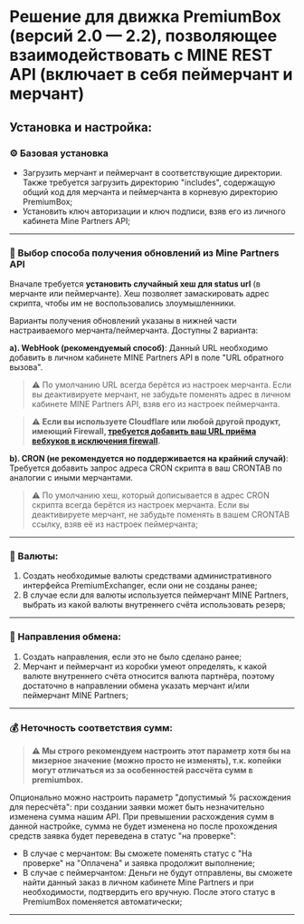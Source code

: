 
# Решение для движка PremiumBox (версий 2.0 — 2.2), позволяющее взаимодействовать с MINE REST API (включает в себя пеймерчант и мерчант)

## Установка и настройка:

### ⚙️ Базовая установка
- Загрузить мерчант и пеймерчант в соответствующие директории. Также требуется загрузить директорию "includes", содержащую общий код для мерчанта и пеймерчанта в корневую директорию PremiumBox;
- Установить ключ авторизации и ключ подписи, взяв его из личного кабинета Mine Partners API;
<hr />

### 🔄 Выбор способа получения обновлений из Mine Partners API  
Вначале требуется **установить случайный хеш для status url** (в мерчанте или пеймерчанте). Хеш позволяет замаскировать адрес скрипта, чтобы им не воспользовались злоумышленники.
  
Варианты получения обновлений указаны в нижней части настраиваемого мерчанта/пеймерчанта. Доступны 2 варианта:

**a). WebHook (рекомендуемый способ)**: Данный URL необходимо добавить в личном кабинете MINE Partners API в поле "URL обратного вызова". 
> ⚠ По умолчанию URL всегда берётся из настроек мерчанта. Если вы деактивируете мерчант, не забудьте поменять адрес в личном кабинете MINE Partners API, взяв его из настроек пеймерчанта. 

> ⚠ **Если вы используете Cloudflare или любой другой продукт, имеющий Firewall, [требуется добавить ваш URL приёма вебхуков в исключения firewall](cloudflare-firewall-exceptions.md).**

**b). CRON (не рекомендуется но поддерживается на крайний случай)**: Требуется добавить запрос адреса CRON скрипта в ваш CRONTAB по аналогии с иными мерчантами. 
> ⚠ По умолчанию хеш, который дописывается в адрес CRON скрипта всегда берётся из настроек мерчанта. Если вы деактивируете мерчант, не забудьте поменять в вашем CRONTAB ссылку, взяв её из настроек пеймерчанта;
<hr />





### 💱 Валюты:
1. Создать необходимые валюты средствами административного интерфейса PremiumExchanger, если они не созданы ранее;
2. В случае если для валюты используется пеймерчант MINE Partners, выбрать из какой валюты внутреннего счёта использовать резерв;
<hr />

### 🎯 Направления обмена:
1. Создать направления, если это не было сделано ранее;
2. Мерчант и пеймерчант из коробки умеют определять, к какой валюте внутреннего счёта относится валюта партнёра, поэтому достаточно в направлении обмена указать мерчант и/или пеймерчант MINE Partners;
<hr />

### 💰 Неточность соответствия сумм:

> **⚠ Мы строго рекомендуем настроить этот параметр хотя бы на мизерное значение (можно просто не изменять), т.к. копейки могут отличаться из за особенностей рассчёта сумм в premiumbox.**

Опционально можно настроить параметр "допустимый % расхождения для пересчёта": при создании заявки может быть незначительно изменена сумма нашим API. При превышении расхождения сумм в данной настройке, сумма не будет изменена но после прохождения средств заявка будет переведена в статус "на проверке":
- В случае с мерчантом: Вы сможете поменять статус с "На проверке" на "Оплачена" и заявка продолжит выполнение;
- В случае с пеймерчантом: Деньги не будут отправлены, вы сможете найти данный заказ в личном кабинете Mine Partners и при необходимости, подтвердить его вручную. После этого статус в PremiumBox поменяется автоматически;
<hr />

